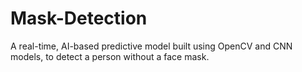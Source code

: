 # Mask-Detection
A real-time, AI-based predictive model built using OpenCV and CNN models, to detect a person without a face mask.
